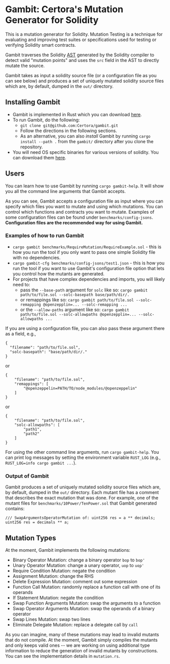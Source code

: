 # Gambit: Certora's Mutation Generator for Solidity

This is a mutation generator for Solidity.
Mutation Testing is a technique for
  evaluating and improving test suites or specifications used
  for testing or verifying Solidity smart contracts.

Gambit traverses the Solidity [AST](https://en.wikipedia.org/wiki/Abstract_syntax_tree) generated by the Solidity compiler
  to detect valid "mutation points"
  and uses the `src` field in the AST to directly mutate the source.

Gambit takes as input a solidity source file (or a configuration file as you can see below)
  and produces a set of uniquely mutated solidity source files which are, by default, dumped in
  the `out/` directory.

## Installing Gambit

- Gambit is implemented in Rust which you can download [here](https://www.rust-lang.org/tools/install).
- To run Gambit, do the following:
   - `git clone git@github.com:Certora/gambit.git`
   - Follow the directions in the following sections.
   - As an alternative, you can also _install_ Gambit by running `cargo install --path .` from the `gambit/` directory after you clone the repository.
- You will need OS specific binaries for various versions of solidity. You can download them [here](https://github.com/ethereum/solc-bin).

## Users
You can learn how to use Gambit by running
`cargo gambit-help`.
It will show you all the command line arguments that Gambit accepts.

As you can see, Gambit accepts a configuration file as input where you can
  specify which files you want to mutate and using which mutations.
You can control which functions and contracts you want to mutate.
Examples of some configuration files can be found under `benchmarks/config-jsons`.
**Configuration files are the recommended way for using Gambit.**

### Examples of how to run Gambit
- `cargo gambit benchmarks/RequireMutation/RequireExample.sol` - this is how you run the tool if you only want to pass one simple Solidity file with no dependencies.
- `cargo gambit-cfg benchmarks/config-jsons/test1.json`  - this is how you run the tool if you want to use Gambit's configuration file option that lets you control how the mutants are generated.
- For projects that have complex dependencies and imports, you will likely need to:
   * pass the `--base-path` argument for `solc` like so: `cargo gambit path/to/file.sol --solc-basepath base/path/dir/.`
   * or remappings like so: `cargo gambit path/to/file.sol --solc-remapping @openzepplin=... --solc-remapping ...`
  * or the `--allow-paths` argument like so: `cargo gambit path/to/file.sol --solc-allowpaths @openzepplin=... --solc-allowpaths ...`

If you are using a configuration file, you can also pass these argument there as a field, e.g.,
```
{
  "filename": "path/to/file.sol",
  "solc-basepath": "base/path/dir/."
}
```
or
```
{
    "filename": "path/to/file.sol",
    "remappings": [
        "@openzeppelin=PATH/TO/node_modules/@openzeppelin"
    ]
}
```
or
```
{
    "filename": "path/to/file.sol",
    "solc-allowpaths": [
        "path1",
        "path2"
    ]
}
```

For using the other command line arguments, run `cargo gambit-help`.
You can print log messages by setting the environment variable `RUST_LOG` (e.g., `RUST_LOG=info cargo gambit ...`).


### Output of Gambit
Gambit produces a set of uniquely mutated solidity source
  files which are, by default, dumped in
  the `out/` directory.
Each mutant file has a comment that describes the exact mutation that was done.
For example, one of the mutant files for
  `benchmarks/10Power/TenPower.sol` that Gambit generated contains:
```
/// SwapArgumentsOperatorMutation of: uint256 res = a ** decimals;
uint256 res = decimals ** a;
```

## Mutation Types
At the moment, Gambit implements the following mutations:
- Binary Operator Mutation: change a binary operator `bop` to `bop'`
- Unary Operator Mutation: change a unary operator, `uop` to `uop'`
- Require Condition Mutation: negate the condition
- Assignment Mutation: change the RHS
- Delete Expression Mutation: comment out some expression
- Function Call Mutation: randomly replace a function call with one of its operands
- If Statement Mutation:  negate the condition
- Swap Function Arguments Mutation: swap the arguments to a function
- Swap Operator Arguments Mutation: swap the operands of a binary operator
- Swap Lines Mutation: swap two lines
- Eliminate Delegate Mutation: replace a delegate call by `call`

As you can imagine, many of these mutations may lead to invalid mutants
  that do not compile.
At the moment, Gambit simply compiles the mutants and only keeps valid ones --
  we are working on using additional type information to reduce the generation of
  invalid mutants by constructions.
You can see the implementation details in `mutation.rs`.
